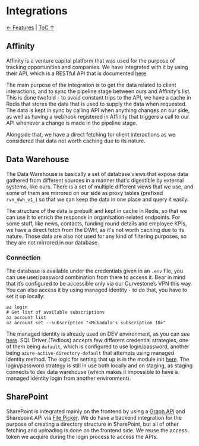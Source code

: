 Integrations
================

[← Features](Features.md) | [ToC ↑](../README.md)

## Affinity

Affinity is a venture capital platform that was used for the purpose of tracking opportunities and companies. We have integrated with it by using their API, which is a RESTful API that is documented [here](https://api-docs.affinity.co/#introduction). 

The main purpose of the integration is to get the data related to client interactions, and to sync the pipeline stage between ours and Affinity's list. This is done twofold - to avoid constant trips to the API, we have a cache in Redis that stores the data that is used to supply the data when requested. The data is kept in sync by calling API when anything changes on our side, as well as having a webhook registered in Affinity that triggers a call to our API whenever a change is made in the pipeline stage.

Alongside that, we have a direct fetching for client interactions as we considered that data not worth caching due to its nature.

## Data Warehouse

The Data Warehouse is basically a set of database views that expose data gathered from different sources in a manner that's digestible by external systems, like ours. There is a set of multiple different views that we use, and some of them are mirrored on our side as proxy tables (prefixed `rvn_dwh_v1_`) so that we can keep the data in one place and query it easily.

The structure of the data is prebuilt and kept in cache in Redis, so that we can use it to enrich the response in organisation-related endpoints. For some stuff, like news, contacts, funding round details and employee KPIs, we have a direct fetch from the DWH, as it's not worth caching due to its nature. Those data are also not used for any kind of filtering purposes, so they are not mirrored in our database.

### Connection

The database is available under the credentials given in an `.env` file, you can use user/password combination from there to access it. Bear in mind that it’s configured to be accessible only via our Curvestone’s VPN this way.
You can also access it by using managed identity - to do that, you have to set it up locally:

```
az login
# Get list of available subscriptions
az account list
az account set --subscription "<Mubadala's subscription ID>"
```

The managed identity is already used on DEV environment, as you can see [here](https://github.com/mubadalacapital/raven/blob/7f547b09453d4b7ab3918d27c94329eaa8d3f9b9/apps/raven-api/src/environments/environment.ts#L219). SQL Driver (Tedious) accepts few different credential strategies, one of them being `default`, which is configured to use login/password, another being `azure-active-directory-default` that attempts using managed identity method. The logic for setting that up is in the module init [here](https://github.com/mubadalacapital/raven/blob/7f547b09453d4b7ab3918d27c94329eaa8d3f9b9/apps/raven-api/src/app/api/rvn-data-warehouse/data-warehouse.module.ts#L156).
The login/password strategy is still in use both locally and on staging, as staging connects to dev data warehouse (which makes it impossible to have a managed identity login from another environment).

## SharePoint

SharePoint is integrated mainly on the frontend by using a [Graph API](https://developer.microsoft.com/en-us/graph/graph-explorer) and Sharepoint API via [File Picker](https://learn.microsoft.com/en-us/onedrive/developer/controls/file-pickers/?view=odsp-graph-online). We do have a backend integration for the purpose of creating a directory structure in SharePoint, but all of other fetching and uploading is done on the frontend side. We reuse the access token we acquire during the login process to access the APIs.

